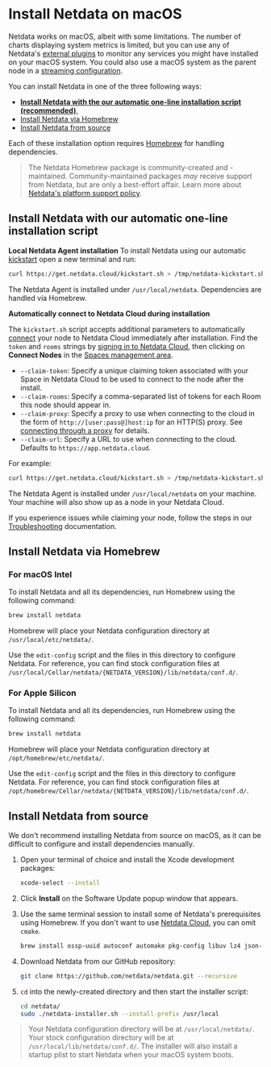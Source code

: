 <!--
title: "Install Netdata on macOS"
custom_edit_url: "https://github.com/netdata/netdata/edit/master/packaging/installer/methods/macos.md"
sidebar_label: "macOS"
learn_status: "Published"
learn_rel_path: "Installation/Install on specific environments"
-->

# Install Netdata on macOS

Netdata works on macOS, albeit with some limitations. 
The number of charts displaying system metrics is limited, but you can use any of Netdata's [external plugins](/src/collectors/plugins.d/README.md) to monitor any services you might have installed on your macOS system. 
You could also use a macOS system as the parent node in a [streaming configuration](/src/streaming/README.md).

You can install Netdata in one of the three following ways: 

- **[Install Netdata with the our automatic one-line installation script (recommended)](#install-netdata-with-our-automatic-one-line-installation-script)**, 
- [Install Netdata via Homebrew](#install-netdata-via-homebrew)
- [Install Netdata from source](#install-netdata-from-source)

Each of these installation option requires [Homebrew](https://brew.sh/) for handling dependencies. 

> The Netdata Homebrew package is community-created and -maintained.
> Community-maintained packages _may_ receive support from Netdata, but are only a best-effort affair. Learn more about [Netdata's platform support policy](/docs/netdata-agent/versions-and-platforms.md).

## Install Netdata with our automatic one-line installation script

**Local Netdata Agent installation**
To install Netdata using our automatic [kickstart](/packaging/installer/README.md#automatic-one-line-installation-script) open a new terminal and run:

```bash
curl https://get.netdata.cloud/kickstart.sh > /tmp/netdata-kickstart.sh && sh /tmp/netdata-kickstart.sh
```
The Netdata Agent is installed under `/usr/local/netdata`. Dependencies are handled via Homebrew.

**Automatically connect to Netdata Cloud during installation**

The `kickstart.sh` script accepts additional parameters to automatically [connect](/src/claim/README.md) your node to Netdata
Cloud immediately after installation. Find the `token` and `rooms` strings by [signing in to Netdata
Cloud](https://app.netdata.cloud/sign-in?cloudRoute=/spaces), then clicking on **Connect Nodes** in the [Spaces management
area](/docs/netdata-cloud/organize-your-infrastructure-invite-your-team.md#netdata-cloud-spaces).

- `--claim-token`: Specify a unique claiming token associated with your Space in Netdata Cloud to be used to connect to the node
  after the install.
- `--claim-rooms`: Specify a comma-separated list of tokens for each Room this node should appear in.
- `--claim-proxy`: Specify a proxy to use when connecting to the cloud in the form of `http://[user:pass@]host:ip` for an HTTP(S) proxy.
  See [connecting through a proxy](/src/claim/README.md#connect-through-a-proxy) for details.
- `--claim-url`: Specify a URL to use when connecting to the cloud. Defaults to `https://app.netdata.cloud`.

For example: 
```bash
curl https://get.netdata.cloud/kickstart.sh > /tmp/netdata-kickstart.sh && sh /tmp/netdata-kickstart.sh --install-prefix /usr/local/ --claim-token TOKEN --claim-rooms ROOM1,ROOM2 --claim-url https://app.netdata.cloud
```
The Netdata Agent is installed under `/usr/local/netdata` on your machine. Your machine will also show up as a node in your Netdata Cloud.

If you experience issues while claiming your node, follow the steps in our [Troubleshooting](/src/claim/README.md#troubleshooting) documentation.
## Install Netdata via Homebrew

### For macOS Intel

To install Netdata and all its dependencies, run Homebrew using the following command: 

```sh
brew install netdata
```
Homebrew will place your Netdata configuration directory at `/usr/local/etc/netdata/`. 

Use the `edit-config` script and the files in this directory to configure Netdata. For reference, you can find stock configuration files at `/usr/local/Cellar/netdata/{NETDATA_VERSION}/lib/netdata/conf.d/`.

### For Apple Silicon

To install Netdata and all its dependencies, run Homebrew using the following command: 

```sh
brew install netdata
```

Homebrew will place your Netdata configuration directory at `/opt/homebrew/etc/netdata/`. 

Use the `edit-config` script and the files in this directory to configure Netdata. For reference, you can find stock configuration files at `/opt/homebrew/Cellar/netdata/{NETDATA_VERSION}/lib/netdata/conf.d/`.

## Install Netdata from source

We don't recommend installing Netdata from source on macOS, as it can be difficult to configure and install dependencies manually.

1. Open your terminal of choice and install the Xcode development packages:

   ```bash
   xcode-select --install
   ```

2. Click **Install** on the Software Update popup window that appears. 
3. Use the same terminal session to install some of Netdata's prerequisites using Homebrew. If you don't want to use [Netdata Cloud](/docs/netdata-cloud/README.md), you can omit `cmake`.

   ```bash
   brew install ossp-uuid autoconf automake pkg-config libuv lz4 json-c openssl libtool cmake
   ```
   
4. Download Netdata from our GitHub repository:

   ```bash
   git clone https://github.com/netdata/netdata.git --recursive
   ```

5. `cd` into the newly-created directory and then start the installer script:

   ```bash
   cd netdata/
   sudo ./netdata-installer.sh --install-prefix /usr/local
   ```

> Your Netdata configuration directory will be at `/usr/local/netdata/`. 
> Your stock configuration directory will be at `/usr/local/lib/netdata/conf.d/`.
> The installer will also install a startup plist to start Netdata when your macOS system boots.
